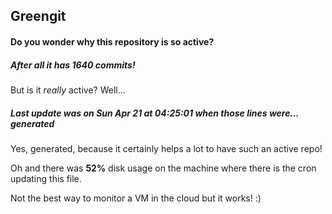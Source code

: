 ## Greengit

#### Do you wonder why this repository is so active?

##### After all it has 1640 commits!

But is it *really* active? Well...

##### Last update was on Sun Apr 21 at 04:25:01 when those lines were... generated

Yes, generated, because it certainly helps a lot to have such an active repo!

Oh and there was **52%** disk usage on the machine
where there is the cron updating this file.

Not the best way to monitor a VM in the cloud but it works! :)
